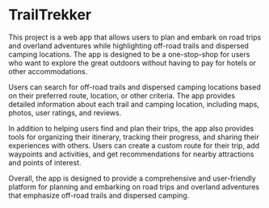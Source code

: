 # TrailTrekker
This project is a web app that allows users to plan and embark on road trips and overland adventures while highlighting off-road trails and dispersed camping locations. The app is designed to be a one-stop-shop for users who want to explore the great outdoors without having to pay for hotels or other accommodations.

Users can search for off-road trails and dispersed camping locations based on their preferred route, location, or other criteria. The app provides detailed information about each trail and camping location, including maps, photos, user ratings, and reviews.

In addition to helping users find and plan their trips, the app also provides tools for organizing their itinerary, tracking their progress, and sharing their experiences with others. Users can create a custom route for their trip, add waypoints and activities, and get recommendations for nearby attractions and points of interest.

Overall, the app is designed to provide a comprehensive and user-friendly platform for planning and embarking on road trips and overland adventures that emphasize off-road trails and dispersed camping.
